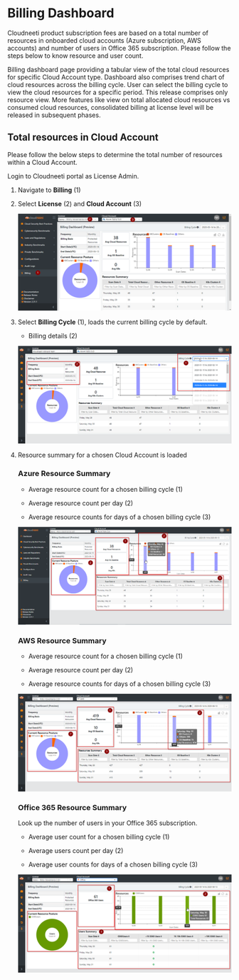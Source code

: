 Billing Dashboard
=================

Cloudneeti product subscription fees are based on a total number of resources in
onboarded cloud accounts (Azure subscription, AWS accounts) and number of users
in Office 365 subscription. Please follow the steps below to know resource
and user count. 

Billing dashboard page providing a tabular view of the total cloud resources for specific Cloud Account type. Dashboard also comprises trend chart of cloud resources across the billing cycle. User can select the billing cycle to view the cloud resources for a specific period. This release comprises only resource view. More features like view on total allocated cloud resources vs consumed cloud resources, consolidated billing at license level will be released in subsequent phases. 

Total resources in Cloud Account
--------------------------------

Please follow the below steps to determine the total number of resources within
a Cloud Account.

Login to Cloudneeti portal as License Admin.


1. Navigate to **Billing** (1)

2. Select **License** (2) and **Cloud Account** (3)

    ![Azure Resources](.././images/billingDashboard/azure_billingDashboard_AccountLevel.png#thumbnail)

3. Select **Billing Cycle** (1), loads the current billing cycle by default.

    - Billing details (2)

    ![Azure Resources](.././images/billingDashboard/azure_billingDashboard_CycleDetails.png#thumbnail)

4. Resource summary for a chosen Cloud Account is loaded

    ### Azure Resource Summary

    - Average resource count for a chosen billing cycle (1)

    - Average resource count per day (2)

    - Average resource counts for days of a chosen billing cycle (3)

    ![Azure Resources](.././images/billingDashboard/azure_billingDashboard_ResourceSummary.png#thumbnail)


    ### AWS Resource Summary

    - Average resource count for a chosen billing cycle (1)

    - Average resource count per day (2)

    - Average resource counts for days of a chosen billing cycle (3)

    ![AWS Resources](.././images/billingDashboard/aws_billingDashboard_ResourceSummary.png#thumbnail)


    ### Office 365 Resource Summary
    
    Look up the number of users in your Office 365 subscription.

    - Average user count for a chosen billing cycle (1)

    - Average users count per day (2)

    - Average user counts for days of a chosen billing cycle (3)

    ![Office 365 Resources](.././images/billingDashboard/o365_billingDashboard_ResourceSummary.png#thumbnail)